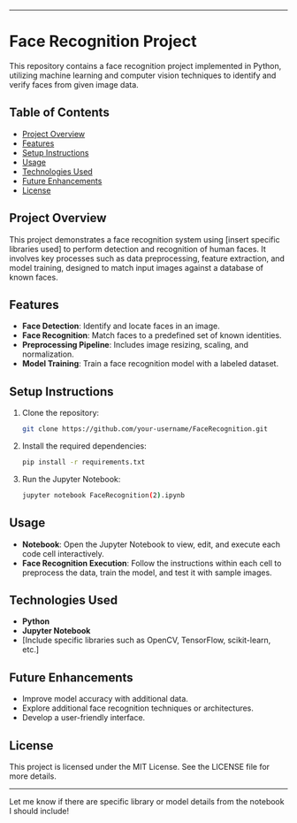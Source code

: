 
---

# Face Recognition Project

This repository contains a face recognition project implemented in Python, utilizing machine learning and computer vision techniques to identify and verify faces from given image data.

## Table of Contents

- [Project Overview](#project-overview)
- [Features](#features)
- [Setup Instructions](#setup-instructions)
- [Usage](#usage)
- [Technologies Used](#technologies-used)
- [Future Enhancements](#future-enhancements)
- [License](#license)

## Project Overview

This project demonstrates a face recognition system using [insert specific libraries used] to perform detection and recognition of human faces. It involves key processes such as data preprocessing, feature extraction, and model training, designed to match input images against a database of known faces.

## Features

- **Face Detection**: Identify and locate faces in an image.
- **Face Recognition**: Match faces to a predefined set of known identities.
- **Preprocessing Pipeline**: Includes image resizing, scaling, and normalization.
- **Model Training**: Train a face recognition model with a labeled dataset.

## Setup Instructions

1. Clone the repository:
   ```bash
   git clone https://github.com/your-username/FaceRecognition.git
   ```
2. Install the required dependencies:
   ```bash
   pip install -r requirements.txt
   ```
3. Run the Jupyter Notebook:
   ```bash
   jupyter notebook FaceRecognition(2).ipynb
   ```

## Usage

- **Notebook**: Open the Jupyter Notebook to view, edit, and execute each code cell interactively.
- **Face Recognition Execution**: Follow the instructions within each cell to preprocess the data, train the model, and test it with sample images.

## Technologies Used

- **Python**
- **Jupyter Notebook**
- [Include specific libraries such as OpenCV, TensorFlow, scikit-learn, etc.]

## Future Enhancements

- Improve model accuracy with additional data.
- Explore additional face recognition techniques or architectures.
- Develop a user-friendly interface.

## License

This project is licensed under the MIT License. See the LICENSE file for more details.

---

Let me know if there are specific library or model details from the notebook I should include!